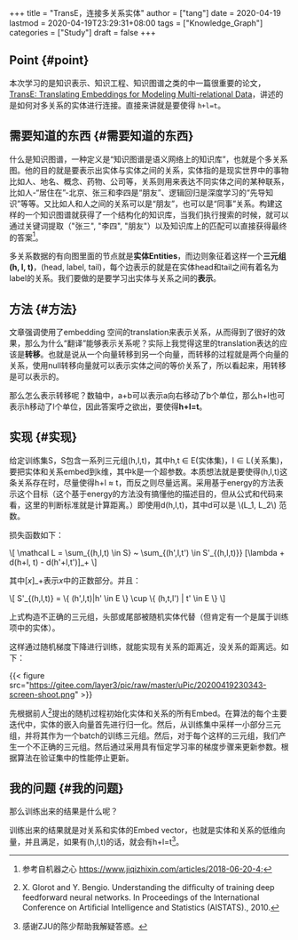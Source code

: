 +++
title = "TransE，连接多关系实体"
author = ["tang"]
date = 2020-04-19
lastmod = 2020-04-19T23:29:31+08:00
tags = ["Knowledge_Graph"]
categories = ["Study"]
draft = false
+++

## Point {#point}

本次学习的是知识表示、知识工程、知识图谱之类的中一篇很重要的论文，[TransE: Translating Embeddings for Modeling Multi-relational Data](http://papers.nips.cc/paper/5071-translating-embeddings-for-modeling-multi-relational-data.pdf)，讲述的是如何对多关系的实体进行连接。直接来讲就是要使得 `h+l=t`。


## 需要知道的东西 {#需要知道的东西}

什么是知识图谱，一种定义是“知识图谱是语义网络上的知识库”，也就是个多关系图。他的目的就是要表示出实体与实体之间的关系，实体指的是现实世界中的事物比如人、地名、概念、药物、公司等，关系则用来表达不同实体之间的某种联系，比如人-“居住在”-北京、张三和李四是“朋友”、逻辑回归是深度学习的“先导知识”等等。又比如人和人之间的关系可以是“朋友”，也可以是“同事”关系。构建这样的一个知识图谱就获得了一个结构化的知识库，当我们执行搜索的时候，就可以通过关键词提取（"张三", "李四", "朋友"）以及知识库上的匹配可以直接获得最终的答案[^fn:1]。

多关系数据的有向图里面的节点就是**实体Entities**，而边则象征着这样一个**三元组(h, l, t)**，(head, label, tail)，每个边表示的就是在实体head和tail之间有着名为label的关系。我们要做的是要学习出实体与关系之间的**表示**。


## 方法 {#方法}

文章强调使用了embedding 空间的translation来表示关系，从而得到了很好的效果，那么为什么“翻译”能够表示关系呢？实际上我觉得这里的translation表达的应该是**转移**。也就是说从一个向量转移到另一个向量，而转移的过程就是两个向量的关系，使用null转移向量就可以表示实体之间的等价关系了，所以看起来，用转移是可以表示的。

那么怎么表示转移呢？数轴中，a+b可以表示a向右移动了b个单位，那么h+l也可表示h移动了l个单位，因此答案呼之欲出，要使得**h+l=t**。


## 实现 {#实现}

给定训练集S，S包含一系列三元组(h,l,t)，其中h,t &isin; E(实体集)，l &isin; L(关系集)，要把实体和关系embed到k维，其中k是一个超参数。本质想法就是要使得(h,l,t)这条关系存在时，尽量使得h+l &asymp; t，而反之则尽量远离。采用基于energy的方法表示这个目标（这个基于energy的方法没有搞懂他的描述目的，但从公式和代码来看，这里的判断标准就是计算距离。）即使用d(h,l,t)，其中d可以是 \\(L\_1, L\_2\\) 范数。

损失函数如下：

\\[
\mathcal L = \sum\_{(h,l,t) \in S} ~ \sum\_{(h',l,t') \in S'\_{(h,l,t)}} [\lambda + d(h+l, t) - d(h'+l,t')]\_+
\\]

其中$[x]\_+$表示$x$中的正数部分。并且：

\\[
S'\_{(h,l,t)} = \\{ (h',l,t)|h' \in E \\} \cup \\{ (h,t,l') | t' \in E \\}
\\]

上式构造不正确的三元组，头部或尾部被随机实体代替（但肯定有一个是属于训练项中的实体）。

这样通过随机梯度下降进行训练，就能实现有关系的距离近，没关系的距离远。如下：

{{< figure src="https://gitee.com/layer3/pic/raw/master/uPic/20200419230343-screen-shoot.png" >}}

先根据前人[^fn:2]提出的随机过程初始化实体和关系的所有Embed。在算法的每个主要迭代中，实体的嵌入向量首先进行归一化。然后，从训练集中采样一小部分三元组，并将其作为一个batch的训练三元组。然后，对于每个这样的三元组，我们产生一个不正确的三元组。然后通过采用具有恒定学习率的梯度步骤来更新参数。根据算法在验证集中的性能停止更新。


## 我的问题 {#我的问题}

那么训练出来的结果是什么呢？

训练出来的结果就是对关系和实体的Embed vector，也就是实体和关系的低维向量，并且满足，如果有(h,l,t)的话，就会有h+l=t[^fn:3]。

[^fn:1]: 参考自机器之心 <https://www.jiqizhixin.com/articles/2018-06-20-4>;
[^fn:2]: X. Glorot and Y. Bengio. Understanding the difﬁculty of training deep feedforward neural networks. In Proceedings of the International Conference on Artiﬁcial Intelligence and Statistics (AISTATS)., 2010.
[^fn:3]: 感谢ZJU的陈少帮助我解疑答惑。
